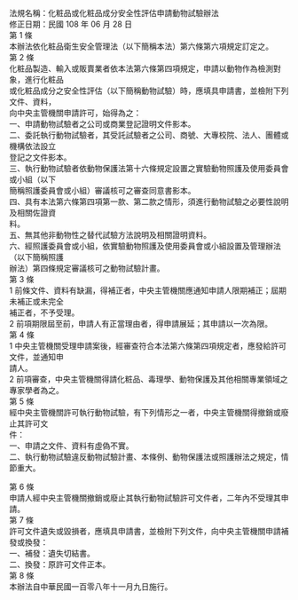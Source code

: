 法規名稱：化粧品或化粧品成分安全性評估申請動物試驗辦法  
修正日期：民國 108 年 06 月 28 日  
第 1 條  
本辦法依化粧品衛生安全管理法（以下簡稱本法）第六條第六項規定訂定之。  
第 2 條  
化粧品製造、輸入或販賣業者依本法第六條第四項規定，申請以動物作為檢測對象，進行化粧品  
或化粧品成分之安全性評估（以下簡稱動物試驗）時，應填具申請書，並檢附下列文件、資料，  
向中央主管機關申請許可，始得為之：  
一、申請動物試驗者之公司或商業登記證明文件影本。  
二、委託執行動物試驗者，其受託試驗者之公司、商號、大專校院、法人、團體或機構依法設立  
登記之文件影本。  
三、執行動物試驗者依動物保護法第十六條規定設置之實驗動物照護及使用委員會或小組（以下  
簡稱照護委員會或小組）審議核可之審查同意書影本。  
四、具有本法第六條第四項第一款、第二款之情形，須進行動物試驗之必要性說明及相關佐證資  
料。  
五、無其他非動物性之替代試驗方法說明及相關證明資料。  
六、經照護委員會或小組，依實驗動物照護及使用委員會或小組設置及管理辦法（以下簡稱照護  
辦法）第四條規定審議核可之動物試驗計畫。  
第 3 條  
1 前條文件、資料有缺漏，得補正者，中央主管機關應通知申請人限期補正；屆期未補正或未完全  
補正者，不予受理。  
2 前項期限屆至前，申請人有正當理由者，得申請展延；其申請以一次為限。  
第 4 條  
1 中央主管機關受理申請案後，經審查符合本法第六條第四項規定者，應發給許可文件，並通知申  
請人。  
2 前項審查，中央主管機關得請化粧品、毒理學、動物保護及其他相關專業領域之專家學者為之。  
第 5 條  
經中央主管機關許可執行動物試驗，有下列情形之一者，中央主管機關得撤銷或廢止其許可文  
件：  
一、申請之文件、資料有虛偽不實。  
二、執行動物試驗違反動物試驗計畫、本條例、動物保護法或照護辦法之規定，情節重大。  


第 6 條  
申請人經中央主管機關撤銷或廢止其執行動物試驗許可文件者，二年內不受理其申請。  
第 7 條  
許可文件遺失或毀損者，應填具申請書，並檢附下列文件，向中央主管機關申請補發或換發：  
一、補發：遺失切結書。  
二、換發：原許可文件正本。  
第 8 條  
本辦法自中華民國一百零八年十一月九日施行。  


